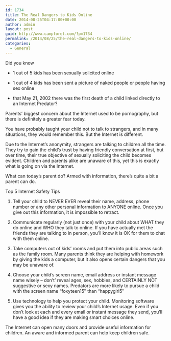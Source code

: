 ```yaml
---
id: 1734
title: The Real Dangers to Kids Online
date: 2014-08-25T04:17:00+00:00
author: admin
layout: post
guid: http://www.campforet.com/?p=1734
permalink: /2014/08/25/the-real-dangers-to-kids-online/
categories:
  - General
---
```

Did you know

* 1 out of 5 kids has been sexually solicited online
      
* 1 out of 4 kids has been sent a picture of naked people or people having sex online
      
* that May 21, 2002 there was the first death of a child linked directly to an Internet Predator? 

Parents&#8217; biggest concern about the Internet used to be pornography, but there is definitely a greater fear today.

You have probably taught your child not to talk to strangers, and in many situations, they would remember this. But the Internet is different.

Due to the Internet&#8217;s anonymity, strangers are talking to children all the time. They try to gain the child&#8217;s trust by having friendly conversation at first, but over time, their true objective of sexually soliciting the child becomes evident. Children and parents alike are unaware of this, yet this is exactly what is going on via the Internet.

What can today&#8217;s parent do? Armed with information, there&#8217;s quite a bit a parent can do.

Top 5 Internet Safety Tips

1. Tell your child to NEVER EVER reveal their name, address, phone number or any other personal information to ANYONE online. Once you give out this information, it is impossible to retract.

2. Communicate regularly (not just once) with your child about WHAT they do online and WHO they talk to online. If you have actually met the friends they are talking to in person, you&#8217;ll know it is OK for them to chat with them online.

3. Take computers out of kids&#8217; rooms and put them into public areas such as the family room. Many parents think they are helping with homework by giving the kids a computer, but it also opens certain dangers that you may be unaware of.

4. Choose your child&#8217;s screen name, email address or instant message name wisely &#8211; don&#8217;t&#8217; reveal ages, sex, hobbies, and CERTAINLY NOT suggestive or sexy names. Predators are more likely to pursue a child with the screen name &#8220;foxyteen15&#8243; than &#8220;happygirl5&#8243;

5. Use technology to help you protect your child. Monitoring software gives you the ability to review your child&#8217;s Internet usage. Even if you don&#8217;t look at each and every email or instant message they send, you&#8217;ll have a good idea if they are making smart choices online. 

The Internet can open many doors and provide useful information for children. An aware and informed parent can help keep children safe.